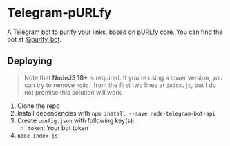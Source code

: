 # Telegram-pURLfy

A Telegram bot to purify your links, based on [pURLfy core](https://github.com/PRO-2684/pURLfy). You can find the bot at [@purlfy_bot](https://t.me/purlfy_bot).

## Deploying

> Note that **NodeJS 18+** is required. If you're using a lower version, you can try to remove `node:` from the first two lines at `index.js`, but I do not promise this solution will work.

1. Clone the repo
2. Install dependencies with `npm install --save node-telegram-bot-api`
3. Create `config.json` with following key(s):
    - `token`: Your bot token
4. `node index.js`
